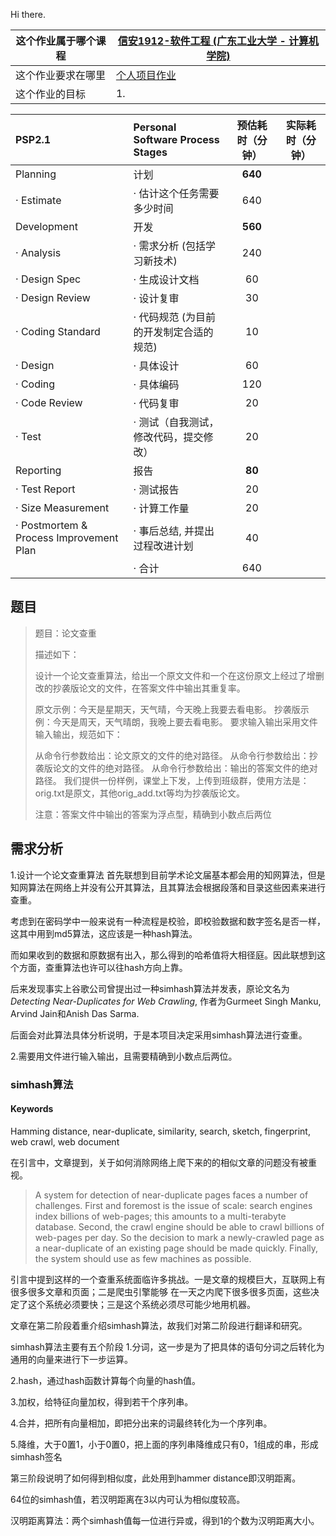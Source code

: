 Hi there.


| 这个作业属于哪个课程  |[信安1912-软件工程 (广东工业大学 - 计算机学院)](https://edu.cnblogs.com/campus/gdgy/InformationSecurity1912-Softwareengineering/)|
|--------------------|------------------------------------------------------------------------------------------------------------------------------|
| 这个作业要求在哪里 	  |[个人项目作业](https://edu.cnblogs.com/campus/gdgy/InformationSecurity1912-Softwareengineering/homework/12146)                 |
| 这个作业的目标   	  |1.                                                                                                                           |


|PSP2.1						|Personal Software Process Stages	|预估耗时（分钟） 	|实际耗时（分钟） 	|
|:--						|:--								|:--:				|:--:				|
|Planning					|计划								|__640__    		|					|
|· Estimate					|· 估计这个任务需要多少时间			|640   		    	|					|
|Development				|开发								|__560__			|					|
|· Analysis					|· 需求分析 (包括学习新技术)      	    |240    			|					|
|· Design Spec              |· 生成设计文档					    |60     			|					|
|· Design Review			|· 设计复审					    	|30             	|					|
|· Coding Standard			|· 代码规范 (为目前的开发制定合适的规范)|10		    		|					|
|· Design			    	|· 具体设计       					|60		    		|					|
|· Coding					|· 具体编码  						|120				|					|
|· Code Review				|· 代码复审  						|20		     		|					|
|· Test					    |· 测试（自我测试，修改代码，提交修改） |20 				|					|
|Reporting					|报告    							|__80__				|					|
|· Test Report				|· 测试报告							|20 				|					|
|· Size Measurement			|· 计算工作量						|20 				|					|
|· Postmortem & Process Improvement Plan|· 事后总结, 并提出过程改进计划|40				|					|
|							|· 合计          					|640				|					|




## 题目

> 题目：论文查重
>
>描述如下：
>
>设计一个论文查重算法，给出一个原文文件和一个在这份原文上经过了增删改的抄袭版论文的文件，在答案文件中输出其重复率。
>
>原文示例：今天是星期天，天气晴，今天晚上我要去看电影。
>抄袭版示例：今天是周天，天气晴朗，我晚上要去看电影。
>要求输入输出采用文件输入输出，规范如下：
>
>从命令行参数给出：论文原文的文件的绝对路径。
>从命令行参数给出：抄袭版论文的文件的绝对路径。
>从命令行参数给出：输出的答案文件的绝对路径。
>我们提供一份样例，课堂上下发，上传到班级群，使用方法是：orig.txt是原文，其他orig_add.txt等均为抄袭版论文。
>
>注意：答案文件中输出的答案为浮点型，精确到小数点后两位
 

## 需求分析

1.设计一个论文查重算法
  首先联想到目前学术论文届基本都会用的知网算法，但是知网算法在网络上并没有公开其算法，且其算法会根据段落和目录这些因素来进行查重。
  
  考虑到在密码学中一般来说有一种流程是校验，即校验数据和数字签名是否一样，这其中用到md5算法，这应该是一种hash算法。
  
  而如果收到的数据和原数据有出入，那么得到的哈希值将大相径庭。因此联想到这个方面，查重算法也许可以往hash方向上靠。
  
  后来发现事实上谷歌公司曾提出过一种simhash算法并发表，原论文名为
  _Detecting Near-Duplicates for Web Crawling_, 作者为Gurmeet Singh Manku, Arvind Jain和Anish Das Sarma.
  
  后面会对此算法具体分析说明，于是本项目决定采用simhash算法进行查重。
  
2.需要用文件进行输入输出，且需要精确到小数点后两位。


### simhash算法

#### Keywords
Hamming distance, near-duplicate, similarity, search, sketch,
fingerprint, web crawl, web document

在引言中，文章提到，关于如何消除网络上爬下来的的相似文章的问题没有被重视。

>A system for detection of near-duplicate pages faces a
>number of challenges. First and foremost is the issue of scale:
>search engines index billions of web-pages; this amounts to
>a multi-terabyte database. Second, the crawl engine should
>be able to crawl billions of web-pages per day. So the decision to mark a newly-crawled page as a near-duplicate of an
>existing page should be made quickly. Finally, the system
>should use as few machines as possible.

引言中提到这样的一个查重系统面临许多挑战。一是文章的规模巨大，互联网上有很多很多文章和页面；二是爬虫引擎能够
在一天之内爬下很多很多页面，这些决定了这个系统必须要快；三是这个系统必须尽可能少地用机器。

文章在第二阶段着重介绍simhash算法，故我们对第二阶段进行翻译和研究。

simhash算法主要有五个阶段
1.分词，这一步是为了把具体的语句分词之后转化为通用的向量来进行下一步运算。

2.hash，通过hash函数计算每个向量的hash值。

3.加权，给特征向量加权，得到若干个序列串。

4.合并，把所有向量相加，即把分出来的词最终转化为一个序列串。

5.降维，大于0置1，小于0置0，把上面的序列串降维成只有0，1组成的串，形成simhash签名


第三阶段说明了如何得到相似度，此处用到hammer distance即汉明距离。

64位的simhash值，若汉明距离在3以内可认为相似度较高。

汉明距离算法：两个simhash值每一位进行异或，得到1的个数为汉明距离大小。






















































